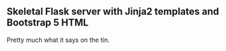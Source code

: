 ## Skeletal Flask server with Jinja2 templates and Bootstrap 5 HTML

Pretty much what it says on the tin.
